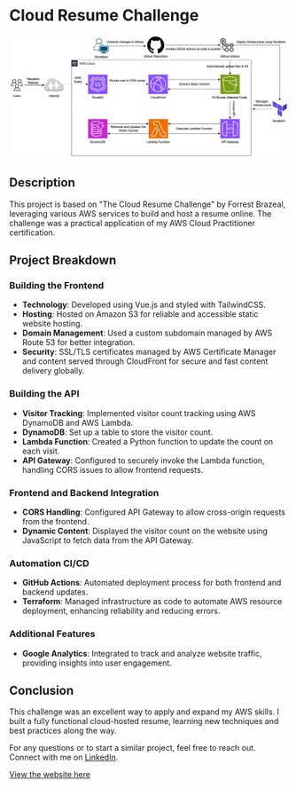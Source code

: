 # Cloud Resume Challenge

![Architectural Diagram](./resume-website/src/assets/cloud_challenge.jpg)

## Description

This project is based on "The Cloud Resume Challenge" by Forrest Brazeal, leveraging various AWS services to build and host a resume online. The challenge was a practical application of my AWS Cloud Practitioner certification.

## Project Breakdown

### Building the Frontend

- **Technology**: Developed using Vue.js and styled with TailwindCSS.
- **Hosting**: Hosted on Amazon S3 for reliable and accessible static website hosting.
- **Domain Management**: Used a custom subdomain managed by AWS Route 53 for better integration.
- **Security**: SSL/TLS certificates managed by AWS Certificate Manager and content served through CloudFront for secure and fast content delivery globally.

### Building the API

- **Visitor Tracking**: Implemented visitor count tracking using AWS DynamoDB and AWS Lambda.
- **DynamoDB**: Set up a table to store the visitor count.
- **Lambda Function**: Created a Python function to update the count on each visit.
- **API Gateway**: Configured to securely invoke the Lambda function, handling CORS issues to allow frontend requests.

### Frontend and Backend Integration

- **CORS Handling**: Configured API Gateway to allow cross-origin requests from the frontend.
- **Dynamic Content**: Displayed the visitor count on the website using JavaScript to fetch data from the API Gateway.

### Automation CI/CD

- **GitHub Actions**: Automated deployment process for both frontend and backend updates.
- **Terraform**: Managed infrastructure as code to automate AWS resource deployment, enhancing reliability and reducing errors.

### Additional Features

- **Google Analytics**: Integrated to track and analyze website traffic, providing insights into user engagement.

## Conclusion

This challenge was an excellent way to apply and expand my AWS skills. I built a fully functional cloud-hosted resume, learning new techniques and best practices along the way.

For any questions or to start a similar project, feel free to reach out. Connect with me on [LinkedIn](https://www.linkedin.com/in/m-fazeel/).

[View the website here](https://resume.mfazeel.com)
